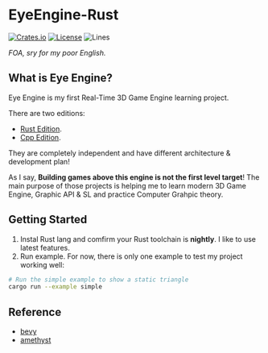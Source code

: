 # EyeEngine-Rust

[![Crates.io][shield1]][crate]
[![License][shield2]](./LICENSE)
![Lines][shield3]

*FOA, sry for my poor English.*

## What is Eye Engine?
Eye Engine is my first Real-Time 3D Game Engine learning project. 

There are two editions: 
* [Rust Edition](https://github.com/fseeeye/EyeEngine-Rust).
* [Cpp Edition](https://github.com/fseeeye/EyeEngine-Cpp). 

They are completely independent and have different architecture & development plan! 

As I say, **Building games above this engine is not the first level target**! The main purpose of those projects is helping me to learn modern 3D Game Engine, Graphic API & SL and practice Computer Grahpic theory. 

## Getting Started
1. Instal Rust lang and comfirm your Rust toolchain is **nightly**. I like to use latest features.
2. Run example. For now, there is only one example to test my project working well:
```sh
# Run the simple example to show a static triangle
cargo run --example simple
```

## Reference
* [bevy](https://github.com/bevyengine/bevy)
* [amethyst](https://github.com/amethyst/amethyst)


[crate]: https://crates.io/crates/eyengine
[shield1]: https://img.shields.io/crates/v/eyengine
[shield2]: https://img.shields.io/crates/l/eyengine
[shield3]: https://tokei.rs/b1/github/fseeeye/EyeEngine-Rust?category=lines
